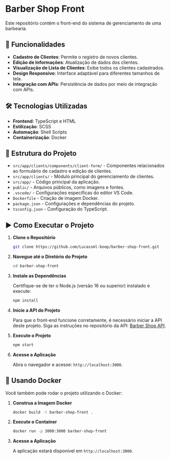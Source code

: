 # Barber Shop Front

Este repositório contém o front-end do sistema de gerenciamento de uma barbearia.

## 🚀 Funcionalidades

- **Cadastro de Clientes**: Permite o registro de novos clientes.
- **Edição de Informações**: Atualização de dados dos clientes.
- **Visualização de Lista de Clientes**: Exibe todos os clientes cadastrados.
- **Design Responsivo**: Interface adaptável para diferentes tamanhos de tela.
- **Integração com APIs**: Persistência de dados por meio de integração com APIs.

## 🛠️ Tecnologias Utilizadas

- **Frontend**: TypeScript e HTML
- **Estilização**: SCSS
- **Automação**: Shell Scripts
- **Containerização**: Docker

## 📂 Estrutura do Projeto

- `src/app/clients/components/client-form/` - Componentes relacionados ao formulário de cadastro e edição de clientes.
- `src/app/clients/` - Módulo principal do gerenciamento de clientes.
- `src/app/` - Código principal da aplicação.
- `public/` - Arquivos públicos, como imagens e fontes.
- `.vscode/` - Configurações específicas do editor VS Code.
- `Dockerfile` - Criação de imagem Docker.
- `package.json` - Configurações e dependências do projeto.
- `tsconfig.json` - Configuração do TypeScript.

## ▶️ Como Executar o Projeto

1. **Clone o Repositório**

   ```bash
   git clone https://github.com/Lucassml-boop/barber-shop-front.git
   ```

2. **Navegue até o Diretório do Projeto**

   ```bash
   cd barber-shop-front
   ```

3. **Instale as Dependências**

   Certifique-se de ter o Node.js (versão 16 ou superior) instalado e execute:

   ```bash
   npm install
   ```

4. **Inicie a API do Projeto**

   Para que o front-end funcione corretamente, é necessário iniciar a API deste projeto. Siga as instruções no repositório da API: [Barber Shop API](https://github.com/Lucassml-boop/barber-shop-api/blob/main/README.md).

5. **Execute o Projeto**

   ```bash
   npm start
   ```

6. **Acesse a Aplicação**

   Abra o navegador e acesse: `http://localhost:3000`.

## 🐳 Usando Docker

Você também pode rodar o projeto utilizando o Docker:

1. **Construa a Imagem Docker**

   ```bash
   docker build -t barber-shop-front .
   ```

2. **Execute o Container**

   ```bash
   docker run -p 3000:3000 barber-shop-front
   ```

3. **Acesse a Aplicação**

   A aplicação estará disponível em `http://localhost:3000`.
```


